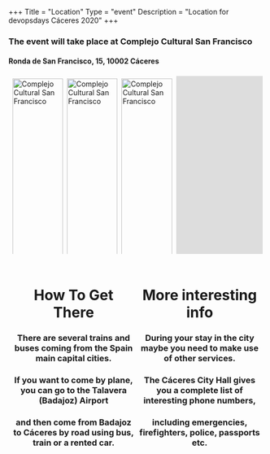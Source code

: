 +++
Title = "Location"
Type = "event"
Description = "Location for devopsdays Cáceres 2020"
+++

<h3>The event will take place at <strong>Complejo Cultural San Francisco</strong></h3>

<h4>Ronda de San Francisco, 15, 10002 Cáceres</h4>

<style>
  .location.row {
    display: flex;
    flex-wrap: wrap;
    padding: 0 4px;
  }
  .location.row.two {
    margin: 5% 0;
  }
  .location.column {
    flex: 25%;
    padding: 0 4px;
  }
  .location.column.four:not(.map) {
    max-width: 20%;
  }
  .location.column.four.map {
    max-width: 530px;
  }
  .location.column.two {
    text-align: center;
  }
  .location.column.two > i {
    padding: 5%
  }
  .location.column > img {
    margin-top: 8px;
    vertical-align: middle;
    width: 100%;
  }
  .train-discount {
    margin: 2% auto;
    width: 400px;
  }
  .logo-wrapper, .discount-content {
    text-align: center;
  }
  .logo-wrapper > img {
    width: 200px;
  }
  .map-wrapper {
    margin: 1.5% auto 0;
    width: 500px;
  }
</style>

<div>
  <div class="location row one"> 
    <div class="location column four">
      <img src="https://devopsdays.cc/wp-content/uploads/2019/12/devopsdays-san-francisco-jorge-rey-41.jpg"
        alt="Complejo Cultural San Francisco"/>
      <img src="https://devopsdays.cc/wp-content/uploads/2019/12/devopsdays-san-francisco-jorge-rey-42.jpg"
        alt="Complejo Cultural San Francisco"/>
      <img src="https://devopsdays.cc/wp-content/uploads/2019/12/devopsdays-san-francisco-jorge-rey-31.jpg"
        alt="Complejo Cultural San Francisco"/>
    </div>
    <div class="location column four">
      <img src="https://devopsdays.cc/wp-content/uploads/2019/12/devopsdays-san-francisco-jorge-rey-7.jpg"
        alt="Complejo Cultural San Francisco"/>
      <img src="https://devopsdays.cc/wp-content/uploads/2019/12/devopsdays-san-francisco-jorge-rey-15.jpg"
        alt="Complejo Cultural San Francisco"/>
      <img src="https://devopsdays.cc/wp-content/uploads/2019/12/devopsdays-san-francisco-jorge-rey-34.jpg"
        alt="Complejo Cultural San Francisco"/>
    </div>
    <div class="location column four">
      <img src="https://devopsdays.cc/wp-content/uploads/2019/12/devopsdays-san-francisco-jorge-rey-10.jpg"
        alt="Complejo Cultural San Francisco"/>
      <img src="https://devopsdays.cc/wp-content/uploads/2019/12/devopsdays-san-francisco-jorge-rey-16.jpg"
        alt="Complejo Cultural San Francisco"/>
      <img src="https://devopsdays.cc/wp-content/uploads/2019/12/devopsdays-san-francisco-jorge-rey-29.jpg"
        alt="Complejo Cultural San Francisco"/>
    </div>
    <div class="location column four map">
      <div class="map-wrapper">
        <iframe src="https://www.google.com/maps/embed?pb=!1m18!1m12!1m3!1d647.5102114503014!2d-6.368362451721727!3d39.46718244352559!2m3!1f0!2f0!3f0!3m2!1i1024!2i768!4f13.1!3m3!1m2!1s0xd15dfcd81399783%3A0x574d387fc582e160!2sComplejo+Cultural+San+Francisco!5e0!3m2!1sen!2ses!4v1557252048586!5m2!1sen!2ses" width="500" height="350" frameborder="0" allowfullscreen></iframe>
      </div>
    </div>
  </div>
  <div class="location row two">
    <div class="location column two">
      <h1>How To Get There</h1>
      <h3>There are several <strong>trains</strong> and buses coming from the Spain main capital cities.</h3>
      <h3>If you want to come by <strong>plane</strong>, you can go to the <strong>Talavera (Badajoz) Airport</strong></h3>
      <h3>and then come from Badajoz to Cáceres by road using bus, train or a rented car.</h3>
      <i class="fa fa-train fa-5x"></i>
      <i class="fa fa-bus fa-5x"></i>
      <i class="fa fa-plane fa-5x"></i>
    </div>
    <div class="location column two">
      <h1>More interesting info</h1>
      <h3>During your stay in the city maybe you need to make use of other services.</h3>
      <h3>The <strong>Cáceres City Hall</strong> gives you a complete list of interesting phone numbers,</h3>
      <h3>including <strong>emergencies</strong>, <strong>firefighters</strong>, <strong>police</strong>, <strong>passports</strong> etc.</h3>
      <i class="fa fa-phone fa-5x"></i>
      <i class="fa fa-bed fa-5x"></i>
    </div>
  </div>
</div>

<!-- Uncomment this only if you have set the coordinates for your location in the config yaml. Get Latitude and Longitude of a Point: http://itouchmap.com/latlong.html -->
<!--{{< event_map >}}-->
